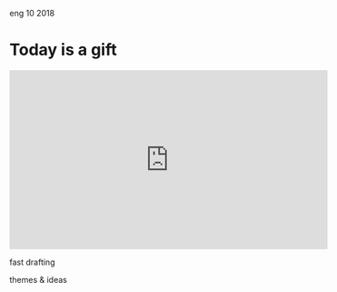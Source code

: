<permalink>eng</permalink>
<month>10</month>
<year>2018</year>

# Today is a gift

<iframe width="560" height="315" src="https://www.youtube.com/embed/VQEUUI9FRLk" frameborder="0" allow="autoplay; encrypted-media" allowfullscreen></iframe>

<hidden>fast drafting</hidden>

<hidden>themes & ideas</hidden>

